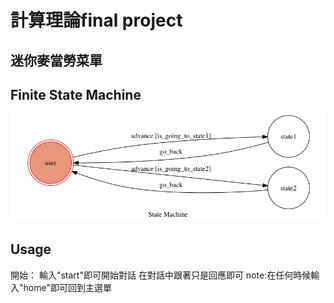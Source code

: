 # 計算理論final project
## 迷你麥當勞菜單

## Finite State Machine
![fsm](./img/show-fsm.png)

## Usage
開始： 輸入"start"即可開始對話
在對話中跟著只是回應即可
note:在任何時候輸入"home"即可回到主選單